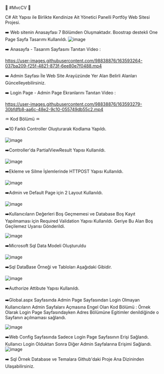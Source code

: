 :high_brightness:	#MvcCV :high_brightness:	

C# Alt Yapısı ile Birlikte Kendinize Ait Yönetici Panelli Portföy Web Sitesi Projesi.


:arrow_right:	Web sitenin Anasayfası 7 Bölümden Oluşmaktadır. Boostrap destekli One Page Sayfa Tasarımı Kullanıldı.
![image](https://user-images.githubusercontent.com/98838876/163580604-fb89dea7-3ea7-4bc3-adb6-02f2d6a0258f.png)


:arrow_right:	 Anasayfa - Tasarım Sayfasını Tanıtan Video : 



https://user-images.githubusercontent.com/98838876/163593264-037ba209-f25f-4821-873f-6ee80e7f0488.mp4



:arrow_right:	Admin Sayfası İle Web Site Arayüzünde Yer Alan Belirli Alanları Güncelleyebilirsiniz.

:arrow_right:	Login Page - Admin Page Ekranlarını Tanıtan Video : 



https://user-images.githubusercontent.com/98838876/163593279-30bfdfb8-aa6c-48e2-9c10-055749db55c2.mp4




:aquarius:	Kod Bölümü :aquarius:	

:arrow_right:10 Farklı Controller Oluşturarak Kodlama Yapıldı.

![image](https://user-images.githubusercontent.com/98838876/163582130-af675299-9625-4877-b86c-31b3ae08f5d1.png)

:arrow_right:Controller'da PartialViewResult Yapısı Kullanıldı. 

![image](https://user-images.githubusercontent.com/98838876/163592060-8c4a89f6-4c6a-4f87-9a56-33c4e88c49a5.png)

:arrow_right:Ekleme ve Silme İşlemlerinde HTTPOST Yapısı Kullanıldı.

![image](https://user-images.githubusercontent.com/98838876/163592252-25e35981-e88a-41e7-a546-fb6ab426c636.png)

:arrow_right:Admin ve Default Page için 2 Layout Kullanıldı.

![image](https://user-images.githubusercontent.com/98838876/163592370-a089420b-bf81-4efc-a75c-e9f798b175bc.png)


:arrow_right:Kullanıcıların Değerleri Boş Geçmemesi ve Database Boş Kayıt Yapılmaması için Required Validation Yapısı Kullanıldı. Geriye Bu Alan Boş Geçilemez Uyarısı Gönderildi.

![image](https://user-images.githubusercontent.com/98838876/163592681-e33eb43e-0812-49e6-9bc3-1c640dd3f04d.png)


:arrow_right:Microsoft Sql Data  Modeli Oluşturuldu

![image](https://user-images.githubusercontent.com/98838876/163582280-7891543c-0ee2-449e-b0ad-6967f0993363.png)

:arrow_right:Sql DataBase Örneği ve Tabloları Aşağıdaki Gibidir.

![image](https://user-images.githubusercontent.com/98838876/163589907-10e40af0-ac4e-43e4-a21a-92ee13bc4ddb.png)


:arrow_right:Authorize Attibute Yapısı Kullanıldı.

:arrow_right:Global.aspx Sayfasında Admin Page Sayfasından Login Olmayan Kullanıcıların Admin Sayfalarıı Açmasına Engel Olan Kod Bölümü : Örnek Olarak Login Page Sayfasındayken Adres Bölümüne Egitimler denildiğinde o Sayfanın açılmaması sağlandı. 

![image](https://user-images.githubusercontent.com/98838876/163590043-62501e20-8bc0-43d1-8163-cccf47292121.png)

:arrow_right:Web Config Sayfasında Sadece Login Page Sayfasının Erişi Sağlandı. Kullanıcı Login Olduktan Sonra Diğer Admin Sayfalarına Erişimi Sağlandı.
![image](https://user-images.githubusercontent.com/98838876/163590135-e680d755-6d8c-475b-92e1-2526fe988167.png)

:arrow_right: Sql Örnek Database ve Temalara Github'daki Proje Ana Dizininden Ulaşabilirsiniz.

